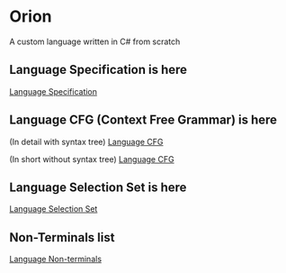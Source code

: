# Orion
A custom language written in C# from scratch

## Language Specification is here
[Language Specification](https://drive.google.com/file/d/1YzN3kZz2qtRAHHW8P-nHJWL88qD7HsNP/view?usp=sharing)

## Language CFG (Context Free Grammar) is here
(In detail with syntax tree)
[Language CFG](https://drive.google.com/file/d/1CxDtqwL-5TvagP4ajYrmb0zpE9Lwi147/view?usp=sharing)

(In short without syntax tree)
[Language CFG](https://drive.google.com/file/d/1xUwi_fqhSJxpzEhv8SePwwv95FN1aufP/view?usp=sharing)

## Language Selection Set is here
[Language Selection Set](https://drive.google.com/file/d/1xTQZyl1Mn658wAj55bnKp7mpY4EPohMa/view?usp=sharing)

## Non-Terminals list
[Language Non-terminals](https://drive.google.com/file/d/1mCb1DkikR-964zlRNLgcaWmDinUY2Tue/view?usp=sharing)